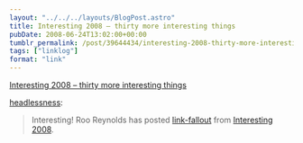 ```yaml
---
layout: "../../../layouts/BlogPost.astro"
title: Interesting 2008 – thirty more interesting things
pubDate: 2008-06-24T13:02:00+00:00
tumblr_permalink: /post/39644434/interesting-2008-thirty-more-interesting-things
tags: ["linklog"]
format: "link"
---
```


[Interesting 2008 &#8211; thirty more interesting things][1]

<a href="http://headlessness.com/post/39642997/interesting-2008-thirty-more-interesting-things">headlessness</a>:

> Interesting! Roo Reynolds has posted <a href="http://www.rooreynolds.com/2008/06/23/interesting-2008-thirty-more-interesting-things/">link-fallout</a> from <a href="http://russelldavies.typepad.com/planning/interesting2008/index.html">Interesting 2008</a>.

[1]: http://www.rooreynolds.com/2008/06/23/interesting-2008-thirty-more-interesting-things/
